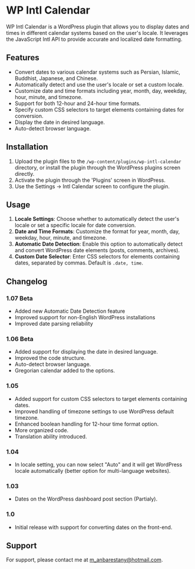 # WP Intl Calendar

WP Intl Calendar is a WordPress plugin that allows you to display dates and times in different calendar systems based on the user's locale. It leverages the JavaScript Intl API to provide accurate and localized date formatting.

## Features

- Convert dates to various calendar systems such as Persian, Islamic, Buddhist, Japanese, and Chinese.
- Automatically detect and use the user's locale or set a custom locale.
- Customize date and time formats including year, month, day, weekday, hour, minute, and timezone.
- Support for both 12-hour and 24-hour time formats.
- Specify custom CSS selectors to target elements containing dates for conversion.
- Display the date in desired language.
- Auto-detect browser language.

## Installation

1. Upload the plugin files to the `/wp-content/plugins/wp-intl-calendar` directory, or install the plugin through the WordPress plugins screen directly.
2. Activate the plugin through the 'Plugins' screen in WordPress.
3. Use the Settings -> Intl Calendar screen to configure the plugin.

## Usage

1. **Locale Settings**: Choose whether to automatically detect the user's locale or set a specific locale for date conversion.
2. **Date and Time Formats**: Customize the format for year, month, day, weekday, hour, minute, and timezone.
3. **Automatic Date Detection**: Enable this option to automatically detect and convert WordPress date elements (posts, comments, archives).
4. **Custom Date Selector**: Enter CSS selectors for elements containing dates, separated by commas. Default is `.date, time`.

## Changelog

### 1.07 Beta
- Added new Automatic Date Detection feature
- Improved support for non-English WordPress installations
- Improved date parsing reliability

### 1.06 Beta
- Added support for displaying the date in desired language.
- Improved the code structure.
- Auto-detect browser language.
- Gregorian calendar added to the options.

### 1.05
- Added support for custom CSS selectors to target elements containing dates.
- Improved handling of timezone settings to use WordPress default timezone.
- Enhanced boolean handling for 12-hour time format option.
- More organized code.
- Translation ability introduced.

### 1.04
- In locale setting, you can now select "Auto" and it will get WordPress locale automatically (better option for multi-language websites).

### 1.03
- Dates on the WordPress dashboard post section (Partialy).

### 1.0
- Initial release with support for converting dates on the front-end.

## Support

For support, please contact me at [m_anbarestany@hotmail.com](mailto:m_anbarestany@hotmail.com).
